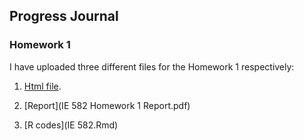 ## Progress Journal

### Homework 1

I have uploaded three different files for the Homework 1 respectively:

1) [Html file](IE-582.html).

2) [Report](IE 582 Homework 1 Report.pdf)

3) [R codes](IE 582.Rmd)


